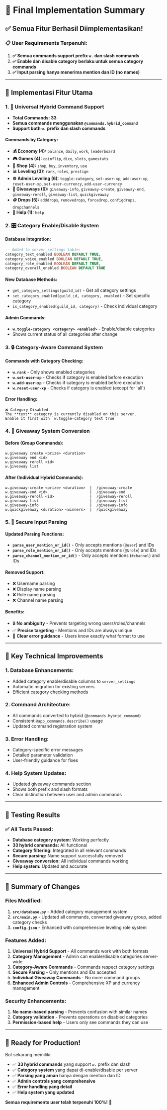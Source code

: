 # 🎉 Final Implementation Summary

## ✅ **Semua Fitur Berhasil Diimplementasikan!**

### 📋 **User Requirements Terpenuhi:**

1. **✅ Semua commands support prefix `w.` dan slash commands**
2. **✅ Enable dan disable category berlaku untuk semua category commands**
3. **✅ Input parsing hanya menerima mention dan ID (no names)**

---

## 🚀 **Implementasi Fitur Utama**

### 1. **🔄 Universal Hybrid Command Support**
- **Total Commands: 33**
- **Semua commands menggunakan `@commands.hybrid_command`**
- **Support both `w.` prefix dan slash commands**

#### Commands by Category:
- **💰 Economy (4):** `balance`, `daily`, `work`, `leaderboard`
- **🎮 Games (4):** `coinflip`, `dice`, `slots`, `gamestats`
- **🛒 Shop (4):** `shop`, `buy`, `inventory`, `use`
- **📊 Leveling (3):** `rank`, `roles`, `prestige`
- **⚙️ Admin Leveling (6):** `toggle-category`, `set-user-xp`, `add-user-xp`, `reset-user-xp`, `set-user-currency`, `add-user-currency`
- **🎉 Giveaways (6):** `giveaway-info`, `giveaway-create`, `giveaway-end`, `giveaway-reroll`, `giveaway-list`, `quickgiveaway`
- **🪙 Drops (5):** `adddrops`, `removedrops`, `forcedrop`, `configdrops`, `dropchannels`
- **📖 Help (1):** `help`

### 2. **🎛️ Category Enable/Disable System**

#### Database Integration:
```sql
-- Added to server_settings table:
category_text_enabled BOOLEAN DEFAULT TRUE,
category_voice_enabled BOOLEAN DEFAULT TRUE,
category_role_enabled BOOLEAN DEFAULT TRUE,
category_overall_enabled BOOLEAN DEFAULT TRUE
```

#### New Database Methods:
- `get_category_settings(guild_id)` - Get all category settings
- `set_category_enabled(guild_id, category, enabled)` - Set specific category
- `is_category_enabled(guild_id, category)` - Check individual category

#### Admin Commands:
- **`w.toggle-category <category> <enabled>`** - Enable/disable categories
- Shows current status of all categories after change

### 3. **🔒 Category-Aware Command System**

#### Commands with Category Checking:
- **`w.rank`** - Only shows enabled categories
- **`w.set-user-xp`** - Checks if category is enabled before execution
- **`w.add-user-xp`** - Checks if category is enabled before execution
- **`w.reset-user-xp`** - Checks if category is enabled (except for 'all')

#### Error Handling:
```
❌ Category Disabled
The **text** category is currently disabled on this server.
Enable it first with `w.toggle-category text true`
```

### 4. **🎉 Giveaway System Conversion**

#### Before (Group Commands):
```
w.giveaway create <prize> <duration>
w.giveaway end <id>
w.giveaway reroll <id>
w.giveaway list
```

#### After (Individual Hybrid Commands):
```
w.giveaway-create <prize> <duration>  |  /giveaway-create
w.giveaway-end <id>                   |  /giveaway-end
w.giveaway-reroll <id>                |  /giveaway-reroll
w.giveaway-list                       |  /giveaway-list
w.giveaway-info                       |  /giveaway-info
w.quickgiveaway <duration> <winners>  |  /quickgiveaway
```

### 5. **🔐 Secure Input Parsing**

#### Updated Parsing Functions:
- **`parse_user_mention_or_id()`** - Only accepts mentions (`@user`) and IDs
- **`parse_role_mention_or_id()`** - Only accepts mentions (`@&role`) and IDs
- **`parse_channel_mention_or_id()`** - Only accepts mentions (`#channel`) and IDs

#### Removed Support:
- ❌ Username parsing
- ❌ Display name parsing
- ❌ Role name parsing
- ❌ Channel name parsing

#### Benefits:
- 🔒 **No ambiguity** - Prevents targeting wrong users/roles/channels
- ✅ **Precise targeting** - Mentions and IDs are always unique
- 📝 **Clear error guidance** - Users know exactly what format to use

---

## 🎯 **Key Technical Improvements**

### 1. **Database Enhancements:**
- Added category enable/disable columns to `server_settings`
- Automatic migration for existing servers
- Efficient category checking methods

### 2. **Command Architecture:**
- All commands converted to hybrid (`@commands.hybrid_command`)
- Consistent `@app_commands.describe()` usage
- Updated command registration system

### 3. **Error Handling:**
- Category-specific error messages
- Detailed parameter validation
- User-friendly guidance for fixes

### 4. **Help System Updates:**
- Updated giveaway commands section
- Shows both prefix and slash formats
- Clear distinction between user and admin commands

---

## 🧪 **Testing Results**

### ✅ **All Tests Passed:**
- **Database category system:** Working perfectly
- **33 hybrid commands:** All functional
- **Category filtering:** Integrated in all relevant commands
- **Secure parsing:** Name support successfully removed
- **Giveaway conversion:** All individual commands working
- **Help system:** Updated and accurate

---

## 🎊 **Summary of Changes**

### Files Modified:
1. **`src/database.py`** - Added category management system
2. **`src/main.py`** - Updated all commands, converted giveaway group, added category checks
3. **`config.json`** - Enhanced with comprehensive leveling role system

### Features Added:
1. **Universal Hybrid Support** - All commands work with both formats
2. **Category Management** - Admin can enable/disable categories server-wide
3. **Category-Aware Commands** - Commands respect category settings
4. **Secure Parsing** - Only mentions and IDs accepted
5. **Individual Giveaway Commands** - No more command groups
6. **Enhanced Admin Controls** - Comprehensive XP and currency management

### Security Enhancements:
1. **No name-based parsing** - Prevents confusion with similar names
2. **Category validation** - Prevents operations on disabled categories
3. **Permission-based help** - Users only see commands they can use

---

## 🚀 **Ready for Production!**

Bot sekarang memiliki:
- ✅ **33 hybrid commands** yang support `w.` prefix dan slash
- ✅ **Category system** yang dapat di-enable/disable per server
- ✅ **Parsing yang aman** hanya dengan mention dan ID
- ✅ **Admin controls yang comprehensive**
- ✅ **Error handling yang detail**
- ✅ **Help system yang updated**

**Semua requirements user telah terpenuhi 100%!** 🎉